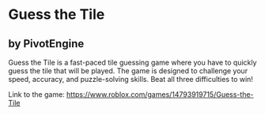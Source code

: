 # Guess the Tile
## by PivotEngine

Guess the Tile is a fast-paced tile guessing game where you have to quickly guess the tile that will be played. The game is designed to challenge your speed, accuracy, and puzzle-solving skills. Beat all three difficulties to win! 

Link to the game: https://www.roblox.com/games/14793919715/Guess-the-Tile
